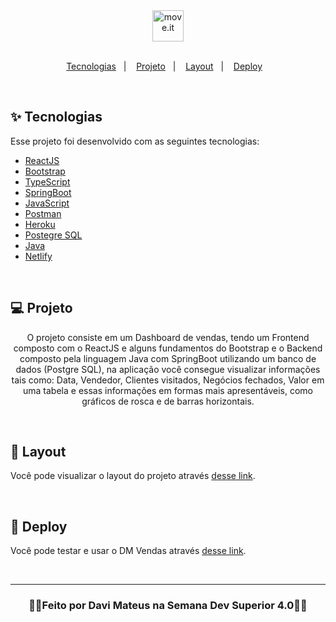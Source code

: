 <div align="center">
  <img alt="move.it" title="move.it" src="https://user-images.githubusercontent.com/66326378/132902685-0a6c8fd0-8f3c-46bb-8580-42b4234f77f5.png" height=50px weight=140px />
  <p align="center">
  <br>
  <a href="#-tecnologias">Tecnologias</a>&nbsp;&nbsp;&nbsp;|&nbsp;&nbsp;&nbsp;
  <a href="#-projeto">Projeto</a>&nbsp;&nbsp;&nbsp;|&nbsp;&nbsp;&nbsp;
  <a href="#-layout">Layout</a>&nbsp;&nbsp;&nbsp;|&nbsp;&nbsp;&nbsp;
  <a href="#-deploy">Deploy</a>&nbsp;&nbsp;&nbsp;
</p>
</div>

<br>

## ✨ Tecnologias

Esse projeto foi desenvolvido com as seguintes tecnologias:

- [ReactJS](https://reactjs.org)
- [Bootstrap](https://getbootstrap.com)
- [TypeScript](https://www.typescriptlang.org/)
- [SpringBoot](https://spring.io/projects/spring-boot)
- [JavaScript](https://developer.mozilla.org/pt-BR/docs/Learn/JavaScript)
- [Postman](https://www.postman.com/downloads/)
- [Heroku](https://dashboard.heroku.com/apps)
- [Postegre SQL](https://www.postgresql.org)
- [Java](https://www.java.com/pt-BR/)
- [Netlify](https://www.netlify.com)

<br>

## 💻 Projeto

<p align="center">
O projeto consiste em um Dashboard de vendas, tendo um Frontend composto com o ReactJS e alguns fundamentos do Bootstrap e o Backend composto pela linguagem Java com SpringBoot utilizando um banco de dados (Postgre SQL), na aplicação você consegue visualizar informações tais como: Data, Vendedor, Clientes visitados, Negócios fechados, Valor em uma tabela e essas informações em formas mais apresentáveis, como gráficos de rosca e de barras horizontais.
</p>
<br>

## 🔖 Layout

Você pode visualizar o layout do projeto através [desse link](https://drive.google.com/file/d/1XKD8PxDoSerPI_45FI_91bgM5zsv61D-/view?usp=sharing).

<br>

## 🚀 Deploy 

Você pode testar e usar o DM Vendas através [desse link](https://dmvendas-davi.netlify.app).

<br>

---

<div align="center">
<h3>
👨‍💻Feito por Davi Mateus na Semana Dev Superior 4.0👨‍💻
</h3>
</div>
